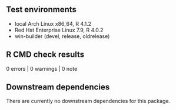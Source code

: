 ## Test environments
* local Arch Linux x86_64, R 4.1.2
* Red Hat Enterprise Linux 7.9, R 4.0.2
* win-builder (devel, release, oldrelease)

## R CMD check results
0 errors | 0 warnings | 0 note

## Downstream dependencies
There are currently no downstream dependencies for this package.
